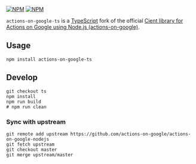 [![NPM](https://nodei.co/npm/actions-on-google-ts.png?downloads=false&stars=false)](https://npmjs.org/package/actions-on-google-ts) [![NPM](https://nodei.co/npm-dl/actions-on-google-ts.png?months=6)](https://npmjs.org/package/actions-on-google-ts)

`actions-on-google-ts` is a [TypeScript](https://www.typescriptlang.org/) fork of the official [Cient library for Actions on Google using Node.js (actions-on-google)](https://github.com/actions-on-google/actions-on-google-nodejs).


## Usage

    npm install actions-on-google-ts


## Develop

    git checkout ts
    npm install
    npm run build
    # npm run clean

### Sync with upstream

    git remote add upstream https://github.com/actions-on-google/actions-on-google-nodejs
    git fetch upstream
    git checkout master
    git merge upstream/master